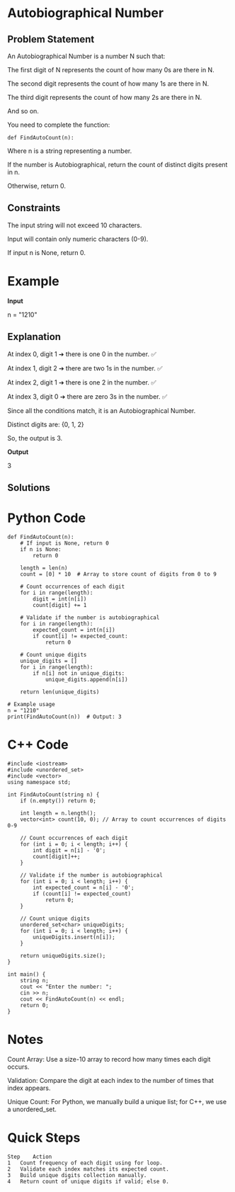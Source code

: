 # Autobiographical Number
## Problem Statement
An Autobiographical Number is a number N such that:

The first digit of N represents the count of how many 0s are there in N.

The second digit represents the count of how many 1s are there in N.

The third digit represents the count of how many 2s are there in N.

And so on.

You need to complete the function:
```
def FindAutoCount(n):
```
Where n is a string representing a number.


If the number is Autobiographical, return the count of distinct digits present in n.

Otherwise, return 0.

## Constraints
The input string will not exceed 10 characters.

Input will contain only numeric characters (0-9).

If input n is None, return 0.

# Example
**Input**

n = "1210"
## Explanation
At index 0, digit 1 ➔ there is one 0 in the number. ✅

At index 1, digit 2 ➔ there are two 1s in the number. ✅

At index 2, digit 1 ➔ there is one 2 in the number. ✅

At index 3, digit 0 ➔ there are zero 3s in the number. ✅

Since all the conditions match, it is an Autobiographical Number.

Distinct digits are: {0, 1, 2}

So, the output is 3.

**Output**

3
## Solutions
# Python Code 
```
def FindAutoCount(n):
    # If input is None, return 0
    if n is None:
        return 0

    length = len(n)
    count = [0] * 10  # Array to store count of digits from 0 to 9

    # Count occurrences of each digit
    for i in range(length):
        digit = int(n[i])
        count[digit] += 1

    # Validate if the number is autobiographical
    for i in range(length):
        expected_count = int(n[i])
        if count[i] != expected_count:
            return 0

    # Count unique digits
    unique_digits = []
    for i in range(length):
        if n[i] not in unique_digits:
            unique_digits.append(n[i])

    return len(unique_digits)

# Example usage
n = "1210"
print(FindAutoCount(n))  # Output: 3
```
# C++ Code 
```
#include <iostream>
#include <unordered_set>
#include <vector>
using namespace std;

int FindAutoCount(string n) {
    if (n.empty()) return 0;

    int length = n.length();
    vector<int> count(10, 0); // Array to count occurrences of digits 0-9

    // Count occurrences of each digit
    for (int i = 0; i < length; i++) {
        int digit = n[i] - '0';
        count[digit]++;
    }

    // Validate if the number is autobiographical
    for (int i = 0; i < length; i++) {
        int expected_count = n[i] - '0';
        if (count[i] != expected_count)
            return 0;
    }

    // Count unique digits
    unordered_set<char> uniqueDigits;
    for (int i = 0; i < length; i++) {
        uniqueDigits.insert(n[i]);
    }

    return uniqueDigits.size();
}

int main() {
    string n;
    cout << "Enter the number: ";
    cin >> n;
    cout << FindAutoCount(n) << endl;
    return 0;
}
```
# Notes
Count Array: Use a size-10 array to record how many times each digit occurs.

Validation: Compare the digit at each index to the number of times that index appears.

Unique Count: For Python, we manually build a unique list; for C++, we use a unordered_set.

# Quick Steps
```
Step	Action
1	Count frequency of each digit using for loop.
2	Validate each index matches its expected count.
3	Build unique digits collection manually.
4	Return count of unique digits if valid; else 0.
```